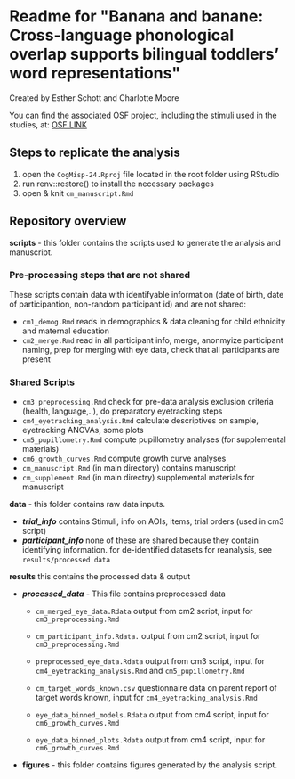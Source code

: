 # Readme for "Banana and banane: Cross-language phonological overlap supports bilingual toddlers’ word representations"

Created by Esther Schott and Charlotte Moore

You can find the associated OSF project, including the stimuli used in the studies, at: [OSF LINK](https://osf.io/n9uv4/)

## Steps to replicate the analysis
1. open the ```CogMisp-24.Rproj``` file located in the root folder using RStudio
2. run renv::restore() to install the necessary packages
3. open & knit ```cm_manuscript.Rmd```


## Repository overview

**scripts** - this folder contains the scripts used to generate the analysis and manuscript. 

### Pre-processing steps that are not shared 
These scripts contain data with identifyable information (date of birth, date of participantion, non-random participant id) and are not shared:
- ```cm1_demog.Rmd``` reads in demographics & data cleaning for child ethnicity and maternal education
- ```cm2_merge.Rmd``` read in all participant info, merge, anonmyize participant naming, prep for merging with eye data, check that all participants are present

### Shared Scripts
- ```cm3_preprocessing.Rmd``` check for pre-data analysis exclusion criteria (health, language,..), do preparatory eyetracking steps  
- ```cm4_eyetracking_analysis.Rmd``` calculate descriptives on sample, eyetracking ANOVAs, some plots
- ```cm5_pupillometry.Rmd``` compute pupillometry analyses (for supplemental materials)
- ```cm6_growth_curves.Rmd``` compute growth curve analyses
- ```cm_manuscript.Rmd``` (in main directory) contains manuscript
- ```cm_supplement.Rmd``` (in main directry) supplemental materials for manuscript



**data** - this folder contains raw data inputs. 
- ***trial_info*** contains Stimuli, info on AOIs, items, trial orders (used in cm3 script)
- ***participant_info***   none of these are shared because they contain identifying information. for de-identified datasets for reanalysis, see ```results/processed data```


**results** this contains the processed data & output

- ***processed_data*** - This file contains preprocessed data

  + ```cm_merged_eye_data.Rdata``` output from cm2 script, input for ```cm3_preprocessing.Rmd```
  + ```cm_participant_info.Rdata.``` output from cm2 script, input for ```cm3_preprocessing.Rmd``` 
  + ```preprocessed_eye_data.Rdata``` output from cm3 script, input for ```cm4_eyetracking_analysis.Rmd``` and ```cm5_pupillometry.Rmd```
  + ```cm_target_words_known.csv``` questionnaire data on parent report of target words known, input for ```cm4_eyetracking_analysis.Rmd``` 

  + ```eye_data_binned_models.Rdata``` output from cm4 script, input for   ```cm6_growth_curves.Rmd``` 
  + ```eye_data_binned_plots.Rdata``` output from cm4 script, input for ```cm6_growth_curves.Rmd``` 


- **figures** - this folder contains figures generated by the analysis script.

